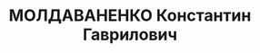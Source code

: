 ---
title: МОЛДАВАНЕНКО Константин Гаврилович
description: "1900 р. народження, с. Веселий Роздол Доманівського району Одеської\
  \ області, молдованин, із селян, член ВКП(б), освіта вища. Проживав у м. Славгород\
  \ Новоодеського району Миколаївської області. Керуючий учбового господарства Славгородського\
  \ сільсько-господарчого технікуму. \n  Вироком Військової Колегії Верховного Суду\
  \ СРСР від 27.12.1937 р. засуджений до 10 років ув’язнення у ВТТ з конфіскацією\
  \ майна. Подальша доля невідома. \n  Реабілітований у 1956 р."
---